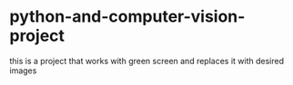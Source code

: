 # python-and-computer-vision-project
this is a project that works with green screen and replaces it with desired images
